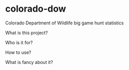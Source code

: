 # colorado-dow
Colorado Department of Wildlife big game hunt statistics

What is this project?


Who is it for?


How to use?


What is fancy about it?
